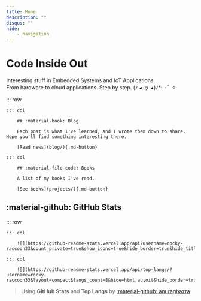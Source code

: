 ```yaml
---
title: Home
description: ""
disqus: ""
hide:
    - navigation
---
```


<style>
    .md-typeset .cover {
        display: none;
    }
    .md-typeset .cover + hr {
        display: none;
    }
    .md-typeset h1,
    .md-typeset h2 {
        color: navy;
    }
</style>

# Code Inside Out

Interesting stuff in Embedded Systems and IoT Applications.\
From hardware to cloud applications. Step by step.
(ﾉ ◕ ヮ ◕)ﾉ*:・ﾟ ✧

::: row

    ::: col

        ## :material-book: Blog

        Each post is what I've learned, and I wrote them down to share. Hope you'll find something interesting there.

        [Read news](blog/){.md-button}

    ::: col

        ## :material-file-code: Books

        A list of my books I've read.

        [See books](projects/){.md-button}


## :material-github: GitHub Stats

::: row

    ::: col

        ![](https://github-readme-stats.vercel.app/api?username=rocky-raccoon33&count_private=true&show_icons=true&hide_border=true&hide_title=true)

    ::: col

        ![](https://github-readme-stats.vercel.app/api/top-langs/?username=rocky-raccoon33&layout=compact&langs_count=8&hide=html,autoit&hide_border=true&hide_title=true)


> Using __GitHub Stats__ and __Top Langs__ by [:material-github: anuraghazra](https://github.com/anuraghazra/github-readme-stats)
